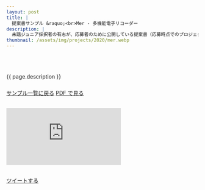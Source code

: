 ```yaml
---
layout: post
title: |
  提案書サンプル &raquo;<br>Mer - 多機能電子リコーダー
description: |
  未踏ジュニア採択者の有志が、応募者のために公開している提案書（応募時点でのプロジェクト概要）です。
thumbnail: /assets/img/projects/2020/mer.webp
---
```


<p style='padding: 50px 0px 10px;'>{{ page.description }}</p>

<div class='flex'>
  <a class="button" href="/applications#sample">サンプル一覧に戻る</a>
  <a class="button" href="/applications/mer.pdf">PDF で見る</a>
</div>

<div class="pdf-wrap" style='margin: 30px 0px;'>
  <div class="pdf-container">
    <embed src="https://drive.google.com/viewerng/viewer?embedded=true&url=https://jr.mitou.org/applications/mer.pdf" />
  </div>
</div>

<div class='flex'>
  <a href='https://twitter.com/intent/tweet?text=提案書サンプル%20-%20Mer - 多機能電子リコーダー&hashtags=未踏ジュニア&url={{ site.url }}{{ page.url | replace_last: ".html", "" }}&lang=jp&related=mitoujr' class='button'>ツイートする</a>
</div>
